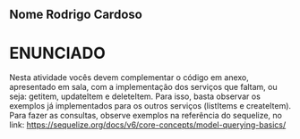 ## Nome Rodrigo Cardoso

# ENUNCIADO

Nesta atividade vocês devem complementar o código em anexo, apresentado em sala, com a implementação dos serviços que faltam, ou seja: getitem, updateItem e deleteItem.
Para isso, basta observar os exemplos já implementados para os outros serviços (listItems e createItem).
Para fazer as consultas, observe exemplos na referência do sequelize, no link: https://sequelize.org/docs/v6/core-concepts/model-querying-basics/
